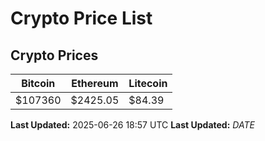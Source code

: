 # Crypto Price List

## Crypto Prices
| Bitcoin | Ethereum | Litecoin |
| ------- | -------- | -------- |
| $107360 | $2425.05 | $84.39 |
**Last Updated:** 2025-06-26 18:57 UTC
**Last Updated:** $DATE$

